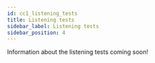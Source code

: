 ```yaml
---
id: cc1_listening_tests
title: Listening tests
sidebar_label: Listening tests
sidebar_position: 4
---
```


Information about the listening tests coming soon!

<!-- ## Overview

The listeners will be provided with a USB stereo headset to complete the listening experiment. The experiment will be run by our “Listen@Home” web software running on either the participant’s own computer or a tablet we supply. The software plays each sentence once, then the participant speaks aloud what they think was said by the target talker. Their response is recorded by the headset’s microphone for offline scoring. We ask that the participant uses a quiet room for the experiment.

Intelligibility will be evaluated as the number of words identified correctly in the sentence.

Our plan is that each listener will undertake a few hours of listening and evaluate sentences from every entrant. We will use a combinatorial design to equate this as far as possible.

Should a listener drop out from the panel, we will endeavour to replace them with someone with a similar hearing loss, but should that prove impractical we will reduce the size of the panel, and inform entrants which listener has withdrawn.

## Listen@Home hardware

We will be using Sennheiser PC-8 headsets to play the sounds to our participants. We will allow participants to set the volume so that the sounds are not so loud to be uncomfortable. Without loudness-recruitment measures for our listeners, we cannot be sure just what loudnesses every participant will hear, so we need to allow them to make the choice here.

We have measurements of the output capability of a system in the laboratory:

- A 1 kHz pure tone set to be the most powerful it can be (i.e., an amplitude range of +/-1 = RMS amplitude of 0.707, and the volume controls at 100%) gave 99 dB(A) SPL on the PC-8 headphones.
- An ICRA speech-shaped noise \[[1](#refs)\], unmodulated in time, and scaled to an RMS of 0.3, gave 90 dB(A) at the same volume level. With this RMS, the noise had 0.1% of its samples clipped at +/- 1.

Due to the above capabilities of the reproduction equipment, in the submitted signals, 0 dB FS should correspond to 100 dB SPL. We will also require the signals to be provided as 16-bit WAV files with a 32 kHz sampling rate.

We will play the signals as is using an HTML/PHP audio player coded on a webpage. The responsibility for the final signal level is therefore yours. It’s worth bearing in mind that should your signals overall seem too loud to be comfortable to a participant, they may well turn down the volume themselves.

## References

<a name="refs"></a>

1. ICRA standard noises, [https://icra-audiology.org/Repository/icra-noise](https://icra-audiology.org/Repository/icra-noise). We used track #1. -->
